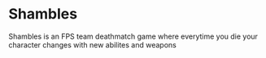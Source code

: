 # Shambles
Shambles is an FPS team deathmatch game where everytime you die your character changes with new abilites and weapons
